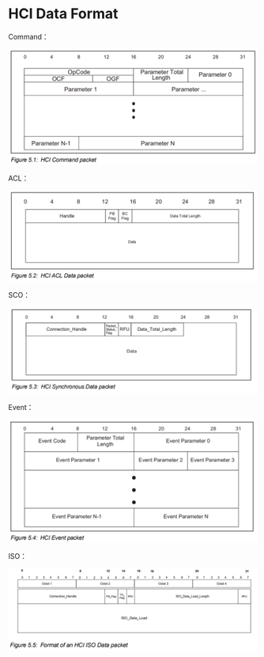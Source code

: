 # HCI Data Format

Command：

![](images/image-20210703100409429.png)

ACL：

![](images/image-20210703100347566.png)

SCO：

![](images/image-20210703100326309.png)

Event：

![](images/image-20210703100248826.png)

ISO：

![](images/image-20210703100658786.png)